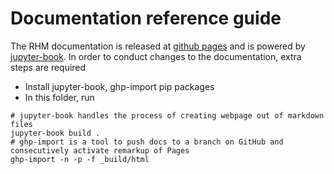 # Documentation reference guide

The RHM documentation is released at [github pages](https://silence2107.github.io/Rotochemical-heating-manager) 
and is powered by [jupyter-book](https://jupyterbook.org/en/stable/intro.html). In order to conduct changes to the documentation,
extra steps are required
  - Install jupyter-book, ghp-import pip packages
  - In this folder, run
```{bash}
# jupyter-book handles the process of creating webpage out of markdown files
jupyter-book build .
# ghp-import is a tool to push docs to a branch on GitHub and consecutively activate remarkup of Pages
ghp-import -n -p -f _build/html
```
